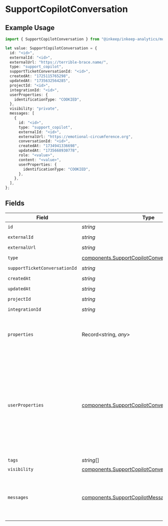 # SupportCopilotConversation

## Example Usage

```typescript
import { SupportCopilotConversation } from "@inkeep/inkeep-analytics/models/components";

let value: SupportCopilotConversation = {
  id: "<id>",
  externalId: "<id>",
  externalUrl: "https://terrible-brace.name/",
  type: "support_copilot",
  supportTicketConversationId: "<id>",
  createdAt: "1725115765298",
  updatedAt: "1735632564285",
  projectId: "<id>",
  integrationId: "<id>",
  userProperties: {
    identificationType: "COOKIED",
  },
  visibility: "private",
  messages: [
    {
      id: "<id>",
      type: "support_copilot",
      externalId: "<id>",
      externalUrl: "https://emotional-circumference.org",
      conversationId: "<id>",
      createdAt: "1734941336698",
      updatedAt: "1735668930778",
      role: "<value>",
      content: "<value>",
      userProperties: {
        identificationType: "COOKIED",
      },
    },
  ],
};
```

## Fields

| Field                                                                                                                                                                    | Type                                                                                                                                                                     | Required                                                                                                                                                                 | Description                                                                                                                                                              |
| ------------------------------------------------------------------------------------------------------------------------------------------------------------------------ | ------------------------------------------------------------------------------------------------------------------------------------------------------------------------ | ------------------------------------------------------------------------------------------------------------------------------------------------------------------------ | ------------------------------------------------------------------------------------------------------------------------------------------------------------------------ |
| `id`                                                                                                                                                                     | *string*                                                                                                                                                                 | :heavy_check_mark:                                                                                                                                                       | N/A                                                                                                                                                                      |
| `externalId`                                                                                                                                                             | *string*                                                                                                                                                                 | :heavy_check_mark:                                                                                                                                                       | N/A                                                                                                                                                                      |
| `externalUrl`                                                                                                                                                            | *string*                                                                                                                                                                 | :heavy_check_mark:                                                                                                                                                       | N/A                                                                                                                                                                      |
| `type`                                                                                                                                                                   | [components.SupportCopilotConversationType](../../models/components/supportcopilotconversationtype.md)                                                                   | :heavy_check_mark:                                                                                                                                                       | N/A                                                                                                                                                                      |
| `supportTicketConversationId`                                                                                                                                            | *string*                                                                                                                                                                 | :heavy_check_mark:                                                                                                                                                       | N/A                                                                                                                                                                      |
| `createdAt`                                                                                                                                                              | *string*                                                                                                                                                                 | :heavy_check_mark:                                                                                                                                                       | N/A                                                                                                                                                                      |
| `updatedAt`                                                                                                                                                              | *string*                                                                                                                                                                 | :heavy_check_mark:                                                                                                                                                       | N/A                                                                                                                                                                      |
| `projectId`                                                                                                                                                              | *string*                                                                                                                                                                 | :heavy_check_mark:                                                                                                                                                       | N/A                                                                                                                                                                      |
| `integrationId`                                                                                                                                                          | *string*                                                                                                                                                                 | :heavy_check_mark:                                                                                                                                                       | N/A                                                                                                                                                                      |
| `properties`                                                                                                                                                             | Record<string, *any*>                                                                                                                                                    | :heavy_minus_sign:                                                                                                                                                       | A customizable collection of custom properties or attributes.                                                                                                            |
| `userProperties`                                                                                                                                                         | [components.SupportCopilotConversationUserProperties](../../models/components/supportcopilotconversationuserproperties.md)                                               | :heavy_minus_sign:                                                                                                                                                       | A customizable collection of custom properties or attributes. Some properties have first class support for the Inkeep Portal or Widget and are noted in the description. |
| `tags`                                                                                                                                                                   | *string*[]                                                                                                                                                               | :heavy_minus_sign:                                                                                                                                                       | N/A                                                                                                                                                                      |
| `visibility`                                                                                                                                                             | [components.SupportCopilotConversationVisibility](../../models/components/supportcopilotconversationvisibility.md)                                                       | :heavy_check_mark:                                                                                                                                                       | N/A                                                                                                                                                                      |
| `messages`                                                                                                                                                               | [components.SupportCopilotMessage](../../models/components/supportcopilotmessage.md)[]                                                                                   | :heavy_check_mark:                                                                                                                                                       | The messages in the conversation. Must be at least one message.                                                                                                          |